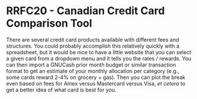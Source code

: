 # RRFC20 - Canadian Credit Card Comparison Tool
There are several credit card products available with different fees and structures. You could probably accomplish this relatively quickly with a spreadsheet, but it would be nice to have a little website that you can select a given card from a dropdown menu and it tells you the rates / rewards. You can then import a GNUCash prior month budget or similar transaction format to get an estimate of your monthly allocation per category (e.g., some cards reward 2-4% on grocery + gas). Then you can plot the break even based on fees for Amex versus Mastercard versus Visa, _et cetera_ to get a better idea of what card is best for you. 

